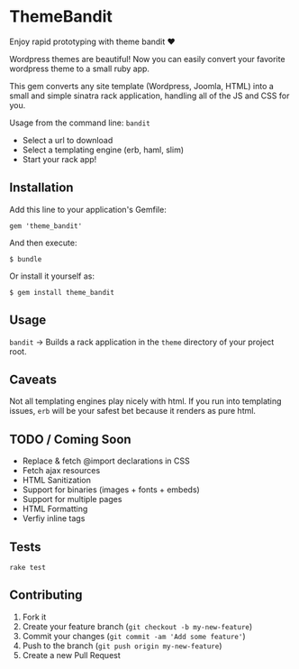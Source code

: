 # ThemeBandit

Enjoy rapid prototyping with theme bandit :heart:

Wordpress themes are beautiful! Now you can easily convert your favorite wordpress theme to a small ruby app.

This gem converts any site template (Wordpress, Joomla, HTML) into a small and
simple sinatra rack application, handling all of the JS and CSS for you.

Usage from the command line: `bandit`
- Select a url to download
- Select a templating engine (erb, haml, slim)
- Start your rack app!

## Installation

Add this line to your application's Gemfile:

    gem 'theme_bandit'

And then execute:

    $ bundle

Or install it yourself as:

    $ gem install theme_bandit

## Usage
`bandit` -> Builds a rack application in the `theme` directory of
your project root.

## Caveats
Not all templating engines play nicely with html. If you run into
templating issues, `erb` will be your safest bet because it renders as
pure html.

## TODO / Coming Soon
- Replace & fetch @import declarations in CSS
- Fetch ajax resources
- HTML Sanitization
- Support for binaries (images + fonts + embeds)
- Support for multiple pages
- HTML Formatting
- Verfiy inline tags

## Tests

```
rake test
```
## Contributing

1. Fork it
2. Create your feature branch (`git checkout -b my-new-feature`)
3. Commit your changes (`git commit -am 'Add some feature'`)
4. Push to the branch (`git push origin my-new-feature`)
5. Create a new Pull Request
